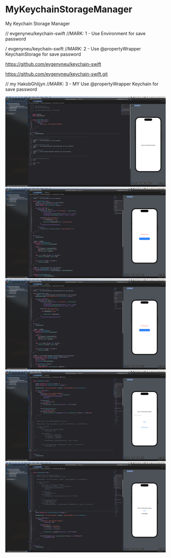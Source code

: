 # MyKeychainStorageManager
My Keychain Storage Manager

// evgenyneu/keychain-swift
//MARK: 1 - Use Environment for save password

/ evgenyneu/keychain-swift
//MARK: 2 - Use @propertyWrapper KeychainStorage for save password

https://github.com/evgenyneu/keychain-swift
 
https://github.com/evgenyneu/keychain-swift.git


// my HakobGhlijyn
//MARK: 3 - MY Use @propertyWrapper Keychain for save password

<div id="stat" align="center">
 
<img src="https://github.com/HakobGhlijyan/MyKeychainStorageManager/blob/main/Screen/a1.png" alt="The Unlimited" />
<img src="https://github.com/HakobGhlijyan/MyKeychainStorageManager/blob/main/Screen/a2.png" alt="The Unlimited" />
<img src="https://github.com/HakobGhlijyan/MyKeychainStorageManager/blob/main/Screen/a3.png" alt="The Unlimited" />
<img src="https://github.com/HakobGhlijyan/MyKeychainStorageManager/blob/main/Screen/a4.png" alt="The Unlimited" />
<img src="https://github.com/HakobGhlijyan/MyKeychainStorageManager/blob/main/Screen/a5.png" alt="The Unlimited" />


</div>
